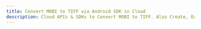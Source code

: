 ---title: Convert MOBI to TIFF via Android SDK in Clouddescription: Cloud APIs & SDKs to Convert MOBI to TIFF. Also Create, Edit & Render Microsoft Word & OpenOffice documents in the Cloud.---